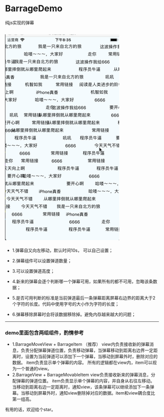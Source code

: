 # BarrageDemo

纯js实现的弹幕

![预览图](https://github.com/NextChampion/BarrageDemo/blob/master/111.gif)
---

- 1.弹幕自又向左移动，默认时间10s， 可以自己设置；

- 2.弹幕组件可以设置弹道数量；

- 3.可以设置弹道高度；

- 4.新来的弹幕会逐个判断哪一个弹幕可用，如果所有的都不可用，忽略该条数据；

- 5.是否可用判断的标准是当前弹道最后一条弹幕距离屏幕右边界的距离大于2个字符的长度。代码中使用字号的大小作为字符的长度；

- 6.弹幕移除屏幕时会将该数据移除掉。避免内存越来越大的问题；
---
### demo里面包含两组组件，酌情参考
- 1.BarrageMoveView + BarrageItem （推荐）
  view内负责接收新的弹幕消息，负责分配弹幕弹道位置，负责移动弹幕，当弹幕移动到距离右边界一定距离时，设置为当前弹道可以添加下一个弹幕，当移动到屏幕外时，删除对应的数据。
  item负责显示单个弹幕的内容。 所有的逻辑都在view内，item可以视为一个普通的view。
- 2.BarrageView + BarrageMovableItem
  view负责接收新来的弹幕消息，分配弹幕的弹道位置。
  item负责显示单个弹幕的内容，并自身从右往左移动。 当移动到距离右边一定距离时，通知view，该条弹幕可以继续添加下一条弹幕。当移动到屏幕外时，通知view删除掉对应的数据。item和view耦合度比第一组高。



有用的话，欢迎给个star。
